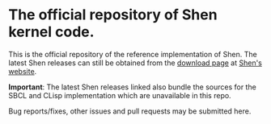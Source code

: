 # The official repository of Shen kernel code.

This is the official repository of the reference implementation of Shen. The latest Shen releases can still be obtained from the [download page](http://www.shenlanguage.org/download_form.html) at [Shen's website](http://www.shenlanguage.org).

**Important**: The latest Shen releases linked also bundle the sources for the SBCL and CLisp implementation which are unavailable in this repo.

Bug reports/fixes, other issues and pull requests may be submitted here.

